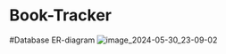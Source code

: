 # Book-Tracker

#Database ER-diagram
![image_2024-05-30_23-09-02](https://github.com/ILovePepsl/Book-Tracker/assets/146094059/e4f9f215-39b0-48a2-8bc6-383be438d16d)
